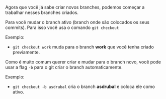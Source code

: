 Agora que você já sabe criar novos branches, podemos começar a trabalhar nesses branches criados.

Para você mudar o branch ativo (branch onde são colocados os seus commits). Para isso você usa
o comando `git checkout`

Exemplo:
* `git checkout work` muda para o branch **work** que você tenha criado previamente.

Como é muito comum querer criar e mudar para o branch novo, você pode usar a flag `-b` para o git criar o branch automaticamente.

Exemplo:
* `git checkout -b asdrubal` cria o branch **asdrubal** e coloca ele como ativo.